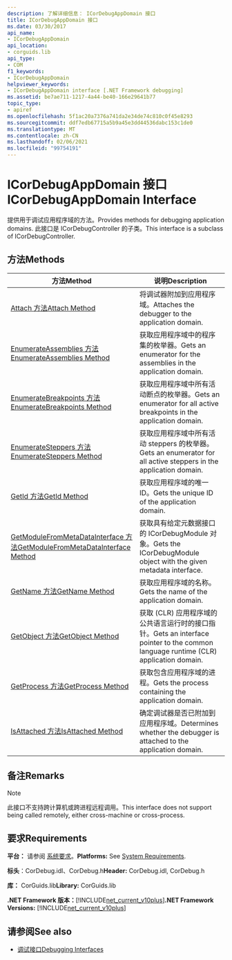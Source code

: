 ```yaml
---
description: 了解详细信息： ICorDebugAppDomain 接口
title: ICorDebugAppDomain 接口
ms.date: 03/30/2017
api_name:
- ICorDebugAppDomain
api_location:
- corguids.lib
api_type:
- COM
f1_keywords:
- ICorDebugAppDomain
helpviewer_keywords:
- ICorDebugAppDomain interface [.NET Framework debugging]
ms.assetid: be7ae711-1217-4a44-be40-166e29641b77
topic_type:
- apiref
ms.openlocfilehash: 5f1ac20a7376a741da2e34de74c810c0f45e8293
ms.sourcegitcommit: ddf7edb67715a5b9a45e3dd44536dabc153c1de0
ms.translationtype: MT
ms.contentlocale: zh-CN
ms.lasthandoff: 02/06/2021
ms.locfileid: "99754191"
---
```

# <a name="icordebugappdomain-interface"></a><span data-ttu-id="854b0-103">ICorDebugAppDomain 接口</span><span class="sxs-lookup"><span data-stu-id="854b0-103">ICorDebugAppDomain Interface</span></span>

<span data-ttu-id="854b0-104">提供用于调试应用程序域的方法。</span><span class="sxs-lookup"><span data-stu-id="854b0-104">Provides methods for debugging application domains.</span></span> <span data-ttu-id="854b0-105">此接口是 ICorDebugController 的子类。</span><span class="sxs-lookup"><span data-stu-id="854b0-105">This interface is a subclass of ICorDebugController.</span></span>  
  
## <a name="methods"></a><span data-ttu-id="854b0-106">方法</span><span class="sxs-lookup"><span data-stu-id="854b0-106">Methods</span></span>  
  
|<span data-ttu-id="854b0-107">方法</span><span class="sxs-lookup"><span data-stu-id="854b0-107">Method</span></span>|<span data-ttu-id="854b0-108">说明</span><span class="sxs-lookup"><span data-stu-id="854b0-108">Description</span></span>|  
|------------|-----------------|  
|[<span data-ttu-id="854b0-109">Attach 方法</span><span class="sxs-lookup"><span data-stu-id="854b0-109">Attach Method</span></span>](icordebugappdomain-attach-method.md)|<span data-ttu-id="854b0-110">将调试器附加到应用程序域。</span><span class="sxs-lookup"><span data-stu-id="854b0-110">Attaches the debugger to the application domain.</span></span>|  
|[<span data-ttu-id="854b0-111">EnumerateAssemblies 方法</span><span class="sxs-lookup"><span data-stu-id="854b0-111">EnumerateAssemblies Method</span></span>](icordebugappdomain-enumerateassemblies-method.md)|<span data-ttu-id="854b0-112">获取应用程序域中的程序集的枚举器。</span><span class="sxs-lookup"><span data-stu-id="854b0-112">Gets an enumerator for the assemblies in the application domain.</span></span>|  
|[<span data-ttu-id="854b0-113">EnumerateBreakpoints 方法</span><span class="sxs-lookup"><span data-stu-id="854b0-113">EnumerateBreakpoints Method</span></span>](icordebugappdomain-enumeratebreakpoints-method.md)|<span data-ttu-id="854b0-114">获取应用程序域中所有活动断点的枚举器。</span><span class="sxs-lookup"><span data-stu-id="854b0-114">Gets an enumerator for all active breakpoints in the application domain.</span></span>|  
|[<span data-ttu-id="854b0-115">EnumerateSteppers 方法</span><span class="sxs-lookup"><span data-stu-id="854b0-115">EnumerateSteppers Method</span></span>](icordebugappdomain-enumeratesteppers-method.md)|<span data-ttu-id="854b0-116">获取应用程序域中所有活动 steppers 的枚举器。</span><span class="sxs-lookup"><span data-stu-id="854b0-116">Gets an enumerator for all active steppers in the application domain.</span></span>|  
|[<span data-ttu-id="854b0-117">GetId 方法</span><span class="sxs-lookup"><span data-stu-id="854b0-117">GetId Method</span></span>](icordebugappdomain-getid-method.md)|<span data-ttu-id="854b0-118">获取应用程序域的唯一 ID。</span><span class="sxs-lookup"><span data-stu-id="854b0-118">Gets the unique ID of the application domain.</span></span>|  
|[<span data-ttu-id="854b0-119">GetModuleFromMetaDataInterface 方法</span><span class="sxs-lookup"><span data-stu-id="854b0-119">GetModuleFromMetaDataInterface Method</span></span>](icordebugappdomain-getmodulefrommetadatainterface-method.md)|<span data-ttu-id="854b0-120">获取具有给定元数据接口的 ICorDebugModule 对象。</span><span class="sxs-lookup"><span data-stu-id="854b0-120">Gets the ICorDebugModule object with the given metadata interface.</span></span>|  
|[<span data-ttu-id="854b0-121">GetName 方法</span><span class="sxs-lookup"><span data-stu-id="854b0-121">GetName Method</span></span>](icordebugappdomain-getname-method.md)|<span data-ttu-id="854b0-122">获取应用程序域的名称。</span><span class="sxs-lookup"><span data-stu-id="854b0-122">Gets the name of the application domain.</span></span>|  
|[<span data-ttu-id="854b0-123">GetObject 方法</span><span class="sxs-lookup"><span data-stu-id="854b0-123">GetObject Method</span></span>](icordebugappdomain-getobject-method.md)|<span data-ttu-id="854b0-124">获取 (CLR) 应用程序域的公共语言运行时的接口指针。</span><span class="sxs-lookup"><span data-stu-id="854b0-124">Gets an interface pointer to the common language runtime (CLR) application domain.</span></span>|  
|[<span data-ttu-id="854b0-125">GetProcess 方法</span><span class="sxs-lookup"><span data-stu-id="854b0-125">GetProcess Method</span></span>](icordebugappdomain-getprocess-method.md)|<span data-ttu-id="854b0-126">获取包含应用程序域的进程。</span><span class="sxs-lookup"><span data-stu-id="854b0-126">Gets the process containing the application domain.</span></span>|  
|[<span data-ttu-id="854b0-127">IsAttached 方法</span><span class="sxs-lookup"><span data-stu-id="854b0-127">IsAttached Method</span></span>](icordebugappdomain-isattached-method.md)|<span data-ttu-id="854b0-128">确定调试器是否已附加到应用程序域。</span><span class="sxs-lookup"><span data-stu-id="854b0-128">Determines whether the debugger is attached to the application domain.</span></span>|  
  
## <a name="remarks"></a><span data-ttu-id="854b0-129">备注</span><span class="sxs-lookup"><span data-stu-id="854b0-129">Remarks</span></span>  
  
> [!NOTE]
> <span data-ttu-id="854b0-130">此接口不支持跨计算机或跨进程远程调用。</span><span class="sxs-lookup"><span data-stu-id="854b0-130">This interface does not support being called remotely, either cross-machine or cross-process.</span></span>  
  
## <a name="requirements"></a><span data-ttu-id="854b0-131">要求</span><span class="sxs-lookup"><span data-stu-id="854b0-131">Requirements</span></span>  

 <span data-ttu-id="854b0-132">**平台：** 请参阅 [系统要求](../../get-started/system-requirements.md)。</span><span class="sxs-lookup"><span data-stu-id="854b0-132">**Platforms:** See [System Requirements](../../get-started/system-requirements.md).</span></span>  
  
 <span data-ttu-id="854b0-133">**标头**：CorDebug.idl、CorDebug.h</span><span class="sxs-lookup"><span data-stu-id="854b0-133">**Header:** CorDebug.idl, CorDebug.h</span></span>  
  
 <span data-ttu-id="854b0-134">**库：** CorGuids.lib</span><span class="sxs-lookup"><span data-stu-id="854b0-134">**Library:** CorGuids.lib</span></span>  
  
 <span data-ttu-id="854b0-135">**.NET Framework 版本：**[!INCLUDE[net_current_v10plus](../../../../includes/net-current-v10plus-md.md)]</span><span class="sxs-lookup"><span data-stu-id="854b0-135">**.NET Framework Versions:** [!INCLUDE[net_current_v10plus](../../../../includes/net-current-v10plus-md.md)]</span></span>  
  
## <a name="see-also"></a><span data-ttu-id="854b0-136">请参阅</span><span class="sxs-lookup"><span data-stu-id="854b0-136">See also</span></span>

- [<span data-ttu-id="854b0-137">调试接口</span><span class="sxs-lookup"><span data-stu-id="854b0-137">Debugging Interfaces</span></span>](debugging-interfaces.md)
